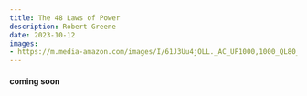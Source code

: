 ```yaml
---
title: The 48 Laws of Power 
description: Robert Greene
date: 2023-10-12
images: 
- https://m.media-amazon.com/images/I/61J3Uu4jOLL._AC_UF1000,1000_QL80_.jpg
---
```


#### coming soon